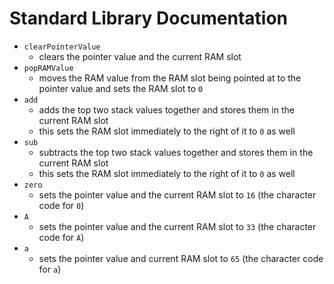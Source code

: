 # Standard Library Documentation

- `clearPointerValue`
  - clears the pointer value and the current RAM slot
- `popRAMValue`
  - moves the RAM value from the RAM slot being pointed at to the pointer value and sets the RAM slot to `0`
- `add`
  - adds the top two stack values together and stores them in the current RAM slot
  - this sets the RAM slot immediately to the right of it to `0` as well
- `sub`
  - subtracts the top two stack values together and stores them in the current RAM slot
  - this sets the RAM slot immediately to the right of it to `0` as well
- `zero`
  - sets the pointer value and the current RAM slot to `16` (the character code for `0`)
- `A`
  - sets the pointer value and the current RAM slot to `33` (the character code for `A`)
- `a`
  - sets the pointer value and current RAM slot to `65` (the character code for `a`)